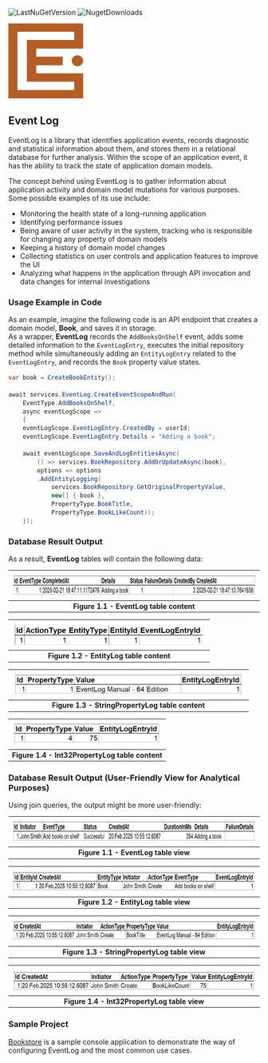 ![LastNuGetVersion](https://img.shields.io/nuget/v/AHSW.EventLog)
![NugetDownloads](https://img.shields.io/nuget/dt/AHSW.EventLog)

<a href="https://github.com/cat-begemot/event-log/tree/master/src/EventLog">
	<img width="150" height="150" src="https://github.com/cat-begemot/event-log/blob/master/images/logo-1.png"/>
</a>

## Event Log
EventLog is a library that identifies application events, records diagnostic and statistical information about them, and stores them in a relational database for further analysis. Within the scope of an application event, it has the ability to track the state of application domain models.

The concept behind using EventLog is to gather information about application activity and domain model mutations for various purposes. Some possible examples of its use include:
- Monitoring the health state of a long-running application
- Identifying performance issues
- Being aware of user activity in the system, tracking who is responsible for changing any property of domain models
- Keeping a history of domain model changes
- Collecting statistics on user controls and application features to improve the UI
- Analyzing what happens in the application through API invocation and data changes for internal investigations

### Usage Example in Code  
As an example, imagine the following code is an API endpoint that creates a domain model, **Book**, and saves it in storage.  
As a wrapper, **EventLog** records the ```AddBooksOnShelf``` event, adds some detailed information to the ```EventLogEntry```, executes the initial repository method while simultaneously adding an ```EntityLogEntry``` related to the ```EventLogEntry```, and records the ```Book``` property value states.  

```cs
var book = CreateBookEntity();

await services.EventLog.CreateEventScopeAndRun(
    EventType.AddBooksOnShelf,
    async eventLogScope =>
    {
	eventLogScope.EventLogEntry.CreatedBy = userId;
	eventLogScope.EventLogEntry.Details = "Adding a book";
    
	await eventLogScope.SaveAndLogEntitiesAsync(
	    () => services.BookRepository.AddOrUpdateAsync(book),
	    options => options
		.AddEntityLogging(
		    services.BookRepository.GetOriginalPropertyValue,
		    new[] { book },
		    PropertyType.BookTitle,
		    PropertyType.BookLikeCount));
    });
```

### Database Result Output  
As a result, **EventLog** tables will contain the following data:  

| <img height="50" src="https://github.com/cat-begemot/event-log/blob/master/images/Samples/EventLog_Raw.png"/> | 
|:--:| 
| <b>Figure 1.1 - EventLog table content</b> |

| <img height="50" src="https://github.com/cat-begemot/event-log/blob/master/images/Samples/EntityLog_Raw.png"/> | 
|:--:| 
| <b>Figure 1.2 - EntityLog table content</b> |

| <img height="50" src="https://github.com/cat-begemot/event-log/blob/master/images/Samples/StringPropertyLog_Raw.png"/> | 
|:--:| 
| <b>Figure 1.3 - StringPropertyLog table content</b> |

| <img height="50" src="https://github.com/cat-begemot/event-log/blob/master/images/Samples/Int32PropertyLog_Raw.png"/> | 
|:--:| 
| <b>Figure 1.4 - Int32PropertyLog table content</b> |

### Database Result Output (User-Friendly View for Analytical Purposes)  
Using join queries, the output might be more user-friendly:  

| <img height="50" src="https://github.com/cat-begemot/event-log/blob/master/images/Samples/EventLog_Pretty.png"/> | 
|:--:| 
| <b>Figure 1.1 - EventLog table view</b> |

| <img height="50" src="https://github.com/cat-begemot/event-log/blob/master/images/Samples/EntityLog_Pretty.png"/> | 
|:--:| 
| <b>Figure 1.2 - EntityLog table view</b> |

| <img height="50" src="https://github.com/cat-begemot/event-log/blob/master/images/Samples/StringPropertyLog_Pretty.png"/> | 
|:--:| 
| <b>Figure 1.3 - StringPropertyLog table view</b> |

| <img height="50" src="https://github.com/cat-begemot/event-log/blob/master/images/Samples/Int32PropertyLog_Pretty.png"/> | 
|:--:| 
| <b>Figure 1.4 - Int32PropertyLog table view</b> |

### Sample Project
[Bookstore](https://github.com/cat-begemot/event-log/tree/master/src/Bookstore.Sample) is a sample console application to demonstrate the way of configuring EventLog and the most common use cases.  

